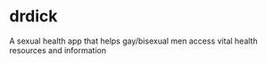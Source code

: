 # drdick
A sexual health app that helps gay/bisexual men access vital health resources and information

